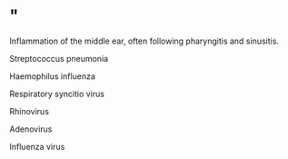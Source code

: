 # "

Inflammation of the middle ear, often following pharyngitis and sinusitis.

Streptococcus pneumonia

Haemophilus influenza

Respiratory syncitio virus

Rhinovirus

Adenovirus

Influenza virus
